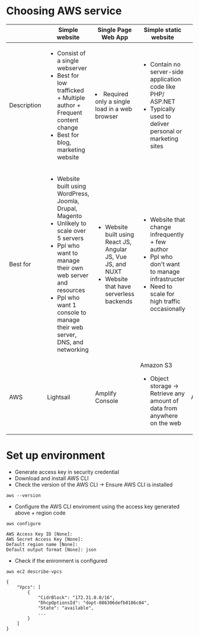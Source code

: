 # Choosing AWS service
|| Simple website | Single Page Web App | Simple static website | Enterprise Web |
|-|-----|----|-----|----|
| Description | <ul><li>Consist of a single webserver</li><li>Best for low trafficked + Multiple author + Frequent content change</li><li>Best for blog, marketing website</li></ul> | <lu><li>Required only a single load in a web browser</li></ul> |<ul><li>Contain no server-side application code like PHP/ ASP.NET</li><li>Typically used to deliver personal or marketing sites</li></ul> | <ul><li>Very popular application-heavy website</li><li>Need to scale for high demand and traffic</li></ul> |
| Best for  | <ul><li>Website built using WordPress, Joomla, Drupal, Magento</li><li>Unlikely to scale over 5 servers</li><li>Ppl who want to manage their own web server and resources</li><li>Ppl who want 1 console to manage their web server, DNS, and networking</li></ul> | <ul><li>Website built using React JS, Angular JS, Vue JS, and NUXT</li><li>Website that have serverless backends</li></ul> | <ul><li>Website that change infrequently + few author</li><li>Ppl who don't want to manage infrastructer</li><li>Need to scale for high traffic occasionally</li></ul> |  <ul><li>Website that use at least 2 data centers + multiple web servers</li><li>Need to scale using load balancer, autoscaling, or external database</li></ul> | 
| AWS | Lightsail | Amplify Console | Amazon S3 <ul><li>Object storage -> Retrieve any amount of data from anywhere on the web</li></ul> | Amazon EC2 |

# Set up environment
- Generate access key in security credential
- Download and install AWS CLI
- Check the version of the AWS CLI -> Ensure AWS CLI is installed
```
aws --version
```
- Configure the AWS CLI enviroment using the access key generated above + region code 
```
aws configure

AWS Access Key ID [None]: 
AWS Secret Access Key [None]: 
Default region name [None]:
Default output format [None]: json
```
- Check if the enironment is configured
```
aws ec2 describe-vpcs

{
    "Vpcs": [
        {
            "CidrBlock": "172.31.0.0/16",
            "DhcpOptionsId": "dopt-086306defb0186c04",
            "State": "available",
            ...
        }
    ]
}
```
